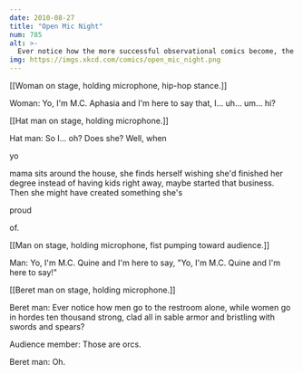 ```yaml
---
date: 2010-08-27
title: "Open Mic Night"
num: 785
alt: >-
  Ever notice how the more successful observational comics become, the more their jokes focus on flying and hotels?
img: https://imgs.xkcd.com/comics/open_mic_night.png
---
```

[[Woman on stage, holding microphone, hip-hop stance.]]

Woman: Yo, I'm M.C. Aphasia and I'm here to say that, I... uh... um... hi?

[[Hat man on stage, holding microphone.]]

Hat man: So I... oh? Does she? Well, when 

yo

 mama sits around the house, she finds herself wishing she'd finished her degree instead of having kids right away, maybe started that business. Then she might have created something she's 

proud

 of.

[[Man on stage, holding microphone, fist pumping toward audience.]]

Man: Yo, I'm M.C. Quine and I'm here to say, "Yo, I'm M.C. Quine and I'm here to say!"

[[Beret man on stage, holding microphone.]]

Beret man: Ever notice how men go to the restroom alone, while women go in hordes ten thousand strong, clad all in sable armor and bristling with swords and spears?

Audience member: Those are orcs.

Beret man: Oh.


